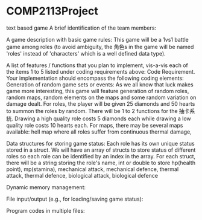 # COMP2113Project
text based game
A brief identification of the team members:

A game description with basic game rules:
  This game will be a 1vs1 battle game among roles (to avoid ambiguity, the 角色s in the game will be named 'roles' instead of 'characters' which is a well defined data type). 

A list of features / functions that you plan to implement, vis-a-vis each of the items 1 to 5 listed under coding requirements above:
Code Requirement. Your implementation should encompass the following coding elements:
  Generation of random game sets or events:
    As we all know that luck makes game more interesting, this game will feature generation of random roles, random maps, random elements on the maps and some random variation on damage dealt.
    For roles, the player will be given 25 diamonds and 50 hearts to summon the roles by random. There will be 1 to 2 functions for the 抽卡系統. Drawing a high quality role costs 5 diamonds each while drawing a low quality role costs 10 hearts each.
    For maps, there may be several maps available: hell map where all roles suffer from continuous thermal damage, 
    
  Data structures for storing game status:
    Each role has its own unique status stored in a struct. We will have an array of structs to store status of different roles so each role can be identified by an index in the array.
    For each struct, there will be a string storing the role's name, int or double to store hp(health point), mp(stamina), mechanical attack, mechanical defence, thermal attack, thermal defence, biological attack, biological defence
    
  Dynamic memory management:
  
  File input/output (e.g., for loading/saving game status):
  
  Program codes in multiple files:
